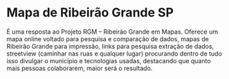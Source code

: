 # Mapa de Ribeirão Grande SP
É uma resposta ao Projeto RGM – Ribeirão Grande em Mapas. Oferece um mapa online voltado para pesquisa e comparação de dados, mapas de Ribeirão Grande para impressão, links para pesquisa extração de dados, streetview (caminhar nas ruas e qualquer lugar) procurando dentro de tudo isso divulgar o município e tecnologias usadas, destacando que quanto mais pessoas colaborarem, maior será o resultado.
